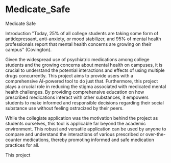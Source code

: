 # Medicate_Safe

Medicate Safe

Introduction
"Today, 25% of all college students are taking some form of antidepressant, anti-anxiety, or mood stabilizer, and 95% of mental health professionals report that mental health concerns are growing on their campus" (Covington).

Given the widespread use of psychiatric medications among college students and the growing concerns about mental health on campuses, it is crucial to understand the potential interactions and effects of using multiple drugs concurrently. This project aims to provide users with a comprehensive AI-powered tool to do just that. Furthermore, this project plays a crucial role in reducing the stigma associated with medicated mental health challenges. By providing comprehensive education on how prescribed medications interact with other substances, it empowers students to make informed and responsible decisions regarding their social substance use without feeling ostracized by their peers.

While the collegiate application was the motivation behind the project as students ourselves, this tool is applicable far beyond the academic environment. This robust and versatile application can be used by anyone to compare and understand the interactions of various prescribed or over-the-counter medications, thereby promoting informed and safe medication practices for all.


This project 



